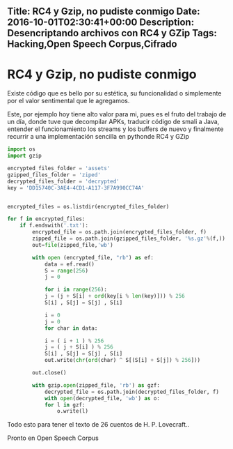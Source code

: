 Title: RC4 y Gzip, no pudiste conmigo
Date: 2016-10-01T02:30:41+00:00
Description: Desencriptando archivos con RC4 y GZip
Tags: Hacking,Open Speech Corpus,Cifrado
---
# RC4 y Gzip, no pudiste conmigo

Existe código que es bello por su estética, su funcionalidad o simplemente por el valor sentimental que le agregamos.

Este, por ejemplo hoy tiene alto valor para mi, pues es el fruto del trabajo de un día, donde tuve que decompilar APKs, traducir código de smali a Java, entender el funcionamiento los streams y los buffers de nuevo y finalmente recurrir a una implementación sencilla en pythonde RC4 y GZip
```python
import os
import gzip

encrypted_files_folder = 'assets'
gzipped_files_folder = 'ziped'
decrypted_files_folder = 'decrypted'
key = 'DD15740C-3AE4-4CD1-A117-3F7A990CC74A'


encrypted_files = os.listdir(encrypted_files_folder)

for f in encrypted_files:
	if f.endswith('.txt'):
		encrypted_file = os.path.join(encrypted_files_folder, f)
		zipped_file = os.path.join(gzipped_files_folder, '%s.gz'%(f,))
		out=file(zipped_file,'wb')

		with open (encrypted_file, "rb") as ef:
		    data = ef.read()
		    S = range(256)
		    j = 0

		    for i in range(256):
			j = (j + S[i] + ord(key[i % len(key)])) % 256
			S[i] , S[j] = S[j] , S[i]

		    i = 0
		    j = 0      
		    for char in data:

			i = ( i + 1 ) % 256
			j = ( j + S[i] ) % 256
			S[i] , S[j] = S[j] , S[i]
			out.write(chr(ord(char) ^ S[(S[i] + S[j]) % 256]))

		out.close()

		with gzip.open(zipped_file, 'rb') as gzf:
		    decrypted_file = os.path.join(decrypted_files_folder, f)
		    with open(decrypted_file, 'wb') as o:
			for l in gzf:
			    o.write(l)    
```
Todo esto para tener el texto de 26 cuentos de H. P. Lovecraft..

Pronto en Open Speech Corpus